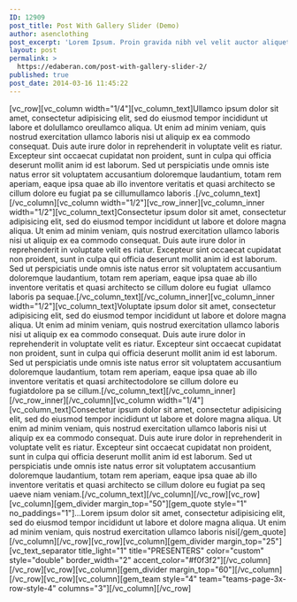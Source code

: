```yaml
---
ID: 12909
post_title: Post With Gallery Slider (Demo)
author: asenclothing
post_excerpt: 'Lorem Ipsum. Proin gravida nibh vel velit auctor aliquet. Aenean sollicitudin, lorem quis bibendum auctor, nisi elit consequat ipsum, nec sagittis sem nibh id elit.  Lorem Ipsum. Proin gravida nibh vel velit auctor aliquet. Aenean sollicitudin, lorem quis bibendum auctor, nisi elit consequat ipsum, nec sagittis sem nibh id elit.'
layout: post
permalink: >
  https://edaberan.com/post-with-gallery-slider-2/
published: true
post_date: 2014-03-16 11:45:22
---
```

[vc_row][vc_column width="1/4"][vc_column_text]Ullamco ipsum dolor sit amet, consectetur adipisicing elit, sed do eiusmod tempor incididunt ut labore et dolullamco oreullamco aliqua. Ut enim ad minim veniam, quis nostrud exercitation ullamco laboris nisi ut aliquip ex ea commodo consequat. Duis aute irure dolor in reprehenderit in voluptate velit es riatur. Excepteur sint occaecat cupidatat non proident, sunt in culpa qui officia deserunt mollit anim id est laborum. Sed ut perspiciatis unde omnis iste natus error sit voluptatem accusantium doloremque laudantium, totam rem aperiam, eaque ipsa quae ab illo inventore veritatis et quasi architecto se cillum dolore eu fugiat pa se cillumullamco laboris .[/vc_column_text][/vc_column][vc_column width="1/2"][vc_row_inner][vc_column_inner width="1/2"][vc_column_text]Consectetur ipsum dolor sit amet, consectetur adipisicing elit, sed do eiusmod tempor incididunt ut labore et dolore magna aliqua. Ut enim ad minim veniam, quis nostrud exercitation ullamco laboris nisi ut aliquip ex ea commodo consequat. Duis aute irure dolor in reprehenderit in voluptate velit es riatur. Excepteur sint occaecat cupidatat non proident, sunt in culpa qui officia deserunt mollit anim id est laborum. Sed ut perspiciatis unde omnis iste natus error sit voluptatem accusantium doloremque laudantium, totam rem aperiam, eaque ipsa quae ab illo inventore veritatis et quasi architecto se cillum dolore eu fugiat  ullamco laboris pa sequae.[/vc_column_text][/vc_column_inner][vc_column_inner width="1/2"][vc_column_text]Voluptate ipsum dolor sit amet, consectetur adipisicing elit, sed do eiusmod tempor incididunt ut labore et dolore magna aliqua. Ut enim ad minim veniam, quis nostrud exercitation ullamco laboris nisi ut aliquip ex ea commodo consequat. Duis aute irure dolor in reprehenderit in voluptate velit es riatur. Excepteur sint occaecat cupidatat non proident, sunt in culpa qui officia deserunt mollit anim id est laborum. Sed ut perspiciatis unde omnis iste natus error sit voluptatem accusantium doloremque laudantium, totam rem aperiam, eaque ipsa quae ab illo inventore veritatis et quasi architectodolore se cillum dolore eu fugiatdolore pa se cillum.[/vc_column_text][/vc_column_inner][/vc_row_inner][/vc_column][vc_column width="1/4"][vc_column_text]Consectetur ipsum dolor sit amet, consectetur adipisicing elit, sed do eiusmod tempor incididunt ut labore et dolore magna aliqua. Ut enim ad minim veniam, quis nostrud exercitation ullamco laboris nisi ut aliquip ex ea commodo consequat. Duis aute irure dolor in reprehenderit in voluptate velit es riatur. Excepteur sint occaecat cupidatat non proident, sunt in culpa qui officia deserunt mollit anim id est laborum. Sed ut perspiciatis unde omnis iste natus error sit voluptatem accusantium doloremque laudantium, totam rem aperiam, eaque ipsa quae ab illo inventore veritatis et quasi architecto se cillum dolore eu fugiat pa seq uaeve niam veniam.[/vc_column_text][/vc_column][/vc_row][vc_row][vc_column][gem_divider margin_top="50"][gem_quote style="1" no_paddings="1"]...Lorem ipsum dolor sit amet, consectetur adipisicing elit, sed do eiusmod tempor incididunt ut labore et dolore magna aliqua. Ut enim ad minim veniam, quis nostrud exercitation ullamco laboris nisi[/gem_quote][/vc_column][/vc_row][vc_row][vc_column][gem_divider margin_top="25"][vc_text_separator title_light="1" title="PRESENTERS" color="custom" style="double" border_width="2" accent_color="#f0f3f2"][/vc_column][/vc_row][vc_row][vc_column][gem_divider margin_top="60"][/vc_column][/vc_row][vc_row][vc_column][gem_team style="4" team="teams-page-3x-row-style-4" columns="3"][/vc_column][/vc_row]